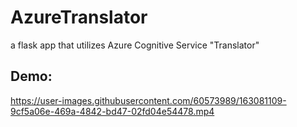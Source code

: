# AzureTranslator
a flask app that utilizes Azure Cognitive Service "Translator"

## Demo:


https://user-images.githubusercontent.com/60573989/163081109-9cf5a06e-469a-4842-bd47-02fd04e54478.mp4

